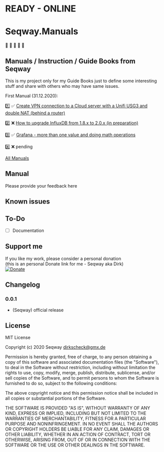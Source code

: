 # **READY - ONLINE**
# **Seqway.Manuals**

:clap: :green_book: :green_book: :green_book: :clap:

## Manuals / Instruction / Guide Books from Seqway

This is my project only for my Guide Books just to define some interesting stuff and share with others who may have same issues.

First Manual (31.12.2020):

:one: :white_check_mark: [Create VPN connection to a Cloud server with a Unifi USG3 and double NAT (behind a router)](https://github.com/Seqway/Anleitungen/tree/main/Howtos/01_UnifiVPN2CloudServer)<br>

:two: :x: [How to upgrade InfluxDB from 1.8.x to 2.0.x (in preparation)](https://github.com/Seqway/Anleitungen/tree/main/Howtos/02_Update%20Influx%20to%202.x)<br>

:three: :white_check_mark: [Grafana - more than one value and doing math operations](https://github.com/Seqway/Anleitungen/tree/main/Howtos/03_Grafana%20-%20values%20doing%20math)<br>

:four: :x: pending

[All Manuals](https://github.com/Seqway/Anleitungen/tree/main/Howtos)

## Manual

Please provide your feedback here

## Known issues

## To-Do
* [ ] Documentation

## Support me
If you like my work, please consider a personal donation  
(this is an personal Donate link for me - Seqway aka Dirk)  
[![Donate](https://raw.githubusercontent.com/iobroker-community-adapters/ioBroker.sourceanalytix/master/admin/button.png)](http://paypal.me/Seqway)

## Changelog

### 0.0.1
* (Seqway) official release

## License
MIT License

Copyright (c) 2020 Seqway <dirkscheck@gmx.de>

Permission is hereby granted, free of charge, to any person obtaining a copy
of this software and associated documentation files (the "Software"), to deal
in the Software without restriction, including without limitation the rights
to use, copy, modify, merge, publish, distribute, sublicense, and/or sell
copies of the Software, and to permit persons to whom the Software is
furnished to do so, subject to the following conditions:

The above copyright notice and this permission notice shall be included in all
copies or substantial portions of the Software.

THE SOFTWARE IS PROVIDED "AS IS", WITHOUT WARRANTY OF ANY KIND, EXPRESS OR
IMPLIED, INCLUDING BUT NOT LIMITED TO THE WARRANTIES OF MERCHANTABILITY,
FITNESS FOR A PARTICULAR PURPOSE AND NONINFRINGEMENT. IN NO EVENT SHALL THE
AUTHORS OR COPYRIGHT HOLDERS BE LIABLE FOR ANY CLAIM, DAMAGES OR OTHER
LIABILITY, WHETHER IN AN ACTION OF CONTRACT, TORT OR OTHERWISE, ARISING FROM,
OUT OF OR IN CONNECTION WITH THE SOFTWARE OR THE USE OR OTHER DEALINGS IN THE
SOFTWARE.